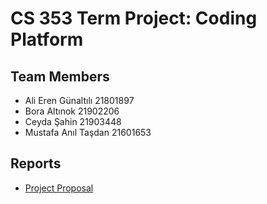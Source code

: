 # CS 353 Term Project: Coding Platform

## Team Members

- Ali Eren Günaltılı 21801897
- Bora Altınok 21902206
- Ceyda Şahin 21903448
- Mustafa Anıl Taşdan 21601653


## Reports

- [Project Proposal](https://raw.githubusercontent.com/ceydas/codeatrapton/gh-pages/hw2_spring22.pdf)

